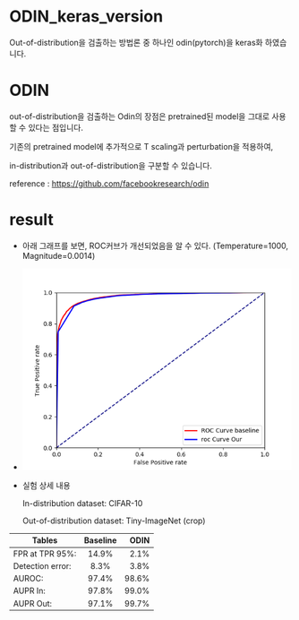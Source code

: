 # ODIN_keras_version
Out-of-distribution을 검출하는 방법론 중 하나인 odin(pytorch)을 keras화 하였습니다.


# ODIN

out-of-distribution을 검출하는 Odin의 장점은 pretrained된 model을 그대로 사용할 수 있다는 점입니다.

기존의 pretrained model에 추가적으로 T scaling과 perturbation을 적용하여,

in-distribution과 out-of-distribution을 구분할 수 있습니다.

reference : https://github.com/facebookresearch/odin


# result

- 아래 그래프를 보면, ROC커브가 개선되었음을 알 수 있다.
  (Temperature=1000, Magnitude=0.0014)
  
- ![graph](./result/ROC_T_1000_M_0.0014.png)

- 실험 상세 내용

  In-distribution dataset:                     CIFAR-10
  
  Out-of-distribution dataset:     Tiny-ImageNet (crop)
  
  
| Tables   	|      Baseline      	|  ODIN 	|
|----------	|:-------------:	|------:	|
| FPR at TPR 95%:  	| 14.9% 	| 2.1%  	|
| Detection error: 	|    8.3%   	|  3.8% 	|
| AUROC: 	| 97.4% 	|    98.6%	|
| AUPR In:|         97.8%       	|   99.0%    	|
| AUPR Out:|        97.1%        	|    99.7%   	|
